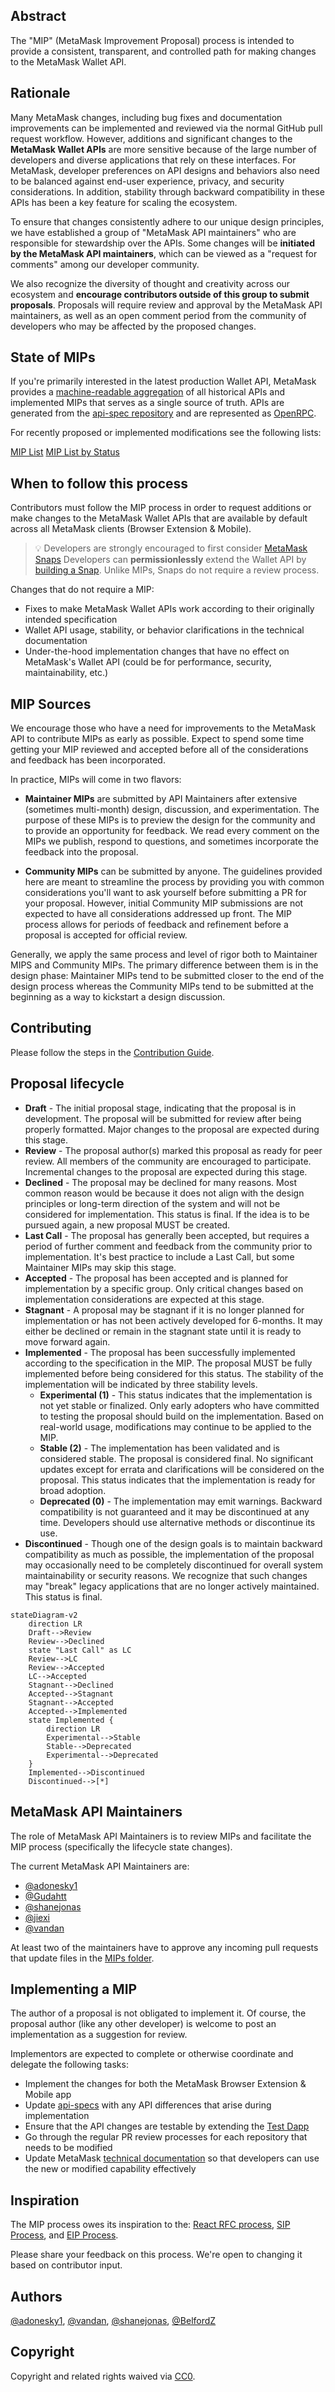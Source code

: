 ## Abstract
The "MIP" (MetaMask Improvement Proposal) process is intended to provide a
consistent, transparent, and controlled path for making changes to the MetaMask Wallet API.

## Rationale
Many MetaMask changes, including bug fixes and documentation improvements can be implemented and reviewed via the normal GitHub pull request workflow. However, additions and significant changes to the **MetaMask Wallet APIs** are more sensitive because of the large number of developers and diverse applications that rely on these interfaces. For MetaMask, developer preferences on API designs and behaviors also need to be balanced against end-user experience, privacy, and security considerations. In addition, stability through backward compatibility in these APIs has been a key feature for scaling the ecosystem. 

To ensure that changes consistently adhere to our unique design principles, we have established a group of "MetaMask API maintainers" who are responsible for stewardship over the APIs. Some changes will be __initiated by the MetaMask API maintainers__, which can be viewed as a "request for comments" among our developer community.

We also recognize the diversity of thought and creativity across our ecosystem and __encourage contributors outside of this group to submit proposals__. Proposals will require review and approval by the MetaMask API maintainers, as well as an open comment period from the community of developers who may be affected by the proposed changes.

## State of MIPs
If you're primarily interested in the latest production Wallet API, MetaMask provides a [machine-readable aggregation](https://metamask.github.io/api-specs/latest/openrpc.json) of all historical APIs and implemented MIPs that serves as a single source of truth. APIs are generated from the [api-spec repository](https://github.com/MetaMask/api-specs) and are represented as [OpenRPC](https://open-rpc.org/).

For recently proposed or implemented modifications see the following lists:

[MIP List](./MIPs/)
[MIP List by Status](./MIPs/mips-by-status.md)

## When to follow this process
Contributors must follow the MIP process in order to request additions or make changes to the MetaMask Wallet APIs that are available by default across all MetaMask clients (Browser Extension & Mobile).

> :bulb: Developers are strongly encouraged to first consider [MetaMask Snaps](https://metamask.io/snaps/)
> Developers can **permissionlessly** extend the Wallet API by [building a Snap](https://docs.metamask.io/snaps/how-to/develop-a-snap). Unlike MIPs, Snaps do not require a review process.

Changes that do not require a MIP:

  - Fixes to make MetaMask Wallet APIs work according to their originally intended specification 
  - Wallet API usage, stability, or behavior clarifications in the technical documentation
  - Under-the-hood implementation changes that have no effect on MetaMask's Wallet API (could be for performance, security, maintainability, etc.)

## MIP Sources
We encourage those who have a need for improvements to the MetaMask API to contribute MIPs as early as possible. Expect to spend some time getting your MIP reviewed and accepted before all of the considerations and feedback has been incorporated.

In practice, MIPs will come in two flavors:

* **Maintainer MIPs** are submitted by API Maintainers after extensive (sometimes multi-month) design, discussion, and experimentation. The purpose of these MIPs is to preview the design for the community and to provide an opportunity for feedback. We read every comment on the MIPs we publish, respond to questions, and sometimes incorporate the feedback into the proposal.

* **Community MIPs** can be submitted by anyone. The guidelines provided here are meant to streamline the process by providing you with common considerations you'll want to ask yourself before submitting a PR for your proposal. However, initial Community MIP submissions are not expected to have all considerations addressed up front. The MIP process allows for periods of feedback and refinement before a proposal is accepted for official review.

Generally, we apply the same process and level of rigor both to Maintainer MIPS and Community MIPs. The primary difference between them is in the design phase: Maintainer MIPs tend to be submitted closer to the end of the design process whereas the Community MIPs tend to be submitted at the beginning as a way to kickstart a design discussion.

## Contributing
Please follow the steps in the [Contribution Guide](./CONTRIBUTING.md).

## Proposal lifecycle
- **Draft** - The initial proposal stage, indicating that the proposal is in development. The proposal will be submitted for review after being properly formatted. Major changes to the proposal are expected during this stage.
- **Review** - The proposal author(s) marked this proposal as ready for peer review. All members of the community are encouraged to participate. Incremental changes to the proposal are expected during this stage.
- **Declined** - The proposal may be declined for many reasons. Most common reason would be because it does not align with the design principles or long-term direction of the system and will not be considered for implementation. This status is final. If the idea is to be pursued again, a new proposal MUST be created.
- **Last Call** - The proposal has generally been accepted, but requires a period of further comment and feedback from the community prior to implementation. It's best practice to include a Last Call, but some Maintainer MIPs may skip this stage.
- **Accepted** - The proposal has been accepted and is planned for implementation by a specific group. Only critical changes based on implementation considerations are expected at this stage.
- **Stagnant** - A proposal may be stagnant if it is no longer planned for implementation or has not been actively developed for 6-months. It may either be declined or remain in the stagnant state until it is ready to move forward again.
- **Implemented** - The proposal has been successfully implemented according to the specification in the MIP. The proposal MUST be fully implemented before being considered for this status. The stability of the implementation will be indicated by three stability levels.
    - **Experimental (1)** - This status indicates that the implementation is not yet stable or finalized. Only early adopters who have committed to testing the proposal should build on the implementation. Based on real-world usage, modifications may continue to be applied to the MIP.
    - **Stable (2)** - The implementation has been validated and is considered stable. The proposal is considered final. No significant updates except for errata and clarifications will be considered on the proposal. This status indicates that the implementation is ready for broad adoption.
    - **Deprecated (0)** - The implementation may emit warnings. Backward compatibility is not guaranteed and it may be discontinued at any time. Developers should use alternative methods or discontinue its use.
- **Discontinued** - Though one of the design goals is to maintain backward compatibility as much as possible, the implementation of the proposal may occasionally need to be completely discontinued for overall system maintainability or security reasons. We recognize that such changes may "break" legacy applications that are no longer actively maintained. This status is final.


```mermaid
stateDiagram-v2
    direction LR
    Draft-->Review
	Review-->Declined
	state "Last Call" as LC
    Review-->LC
    Review-->Accepted  
	LC-->Accepted
	Stagnant-->Declined
    Accepted-->Stagnant
	Stagnant-->Accepted
    Accepted-->Implemented
    state Implemented {
		direction LR
		Experimental-->Stable
	    Stable-->Deprecated
		Experimental-->Deprecated
	}
	Implemented-->Discontinued
	Discontinued-->[*]
```

## MetaMask API Maintainers
The role of MetaMask API Maintainers is to review MIPs and facilitate the MIP process (specifically the lifecycle state changes).

The current MetaMask API Maintainers are:

- [@adonesky1](https://github.com/adonesky1)
- [@Gudahtt](https://github.com/Gudahtt)
- [@shanejonas](https://github.com/shanejonas)
- [@jiexi](https://github.com/jiexi)
- [@vandan](https://github.com/vandan)

At least two of the maintainers have to approve any incoming pull requests that update files in the [MIPs folder](./MIPs).

## Implementing a MIP
The author of a proposal is not obligated to implement it. Of course, the
proposal author (like any other developer) is welcome to post an
implementation as a suggestion for review.

Implementors are expected to complete or otherwise coordinate and delegate the following tasks: 
- Implement the changes for both the MetaMask Browser Extension & Mobile app
- Update [api-specs](https://github.com/MetaMask/api-specs) with any API differences that arise during implementation
- Ensure that the API changes are testable by extending the [Test Dapp](https://github.com/MetaMask/test-dapp)
- Go through the regular PR review processes for each repository that needs to be modified
- Update MetaMask [technical documentation](https://github.com/MetaMask/metamask-docs) so that developers can use the new or modified capability effectively

## Inspiration

The MIP process owes its inspiration to the: [React RFC process], [SIP Process], and [EIP Process].

[React RFC process]: https://github.com/reactjs/rfcs
[SIP process]: https://github.com/MetaMask/SIPs
[EIP process]: https://eips.ethereum.org/EIPS/eip-1

Please share your feedback on this process. We're open to changing it based on contributor input.

## Authors
[@adonesky1](https://github.com/adonesky1), [@vandan](https://github.com/vandan), [@shanejonas](https://github.com/shanejonas), [@BelfordZ](https://github.com/BelfordZ)

## Copyright

Copyright and related rights waived via [CC0](./LICENSE).